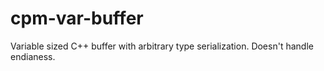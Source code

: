 cpm-var-buffer
==============

Variable sized C++ buffer with arbitrary type serialization. Doesn't handle
endianess.
